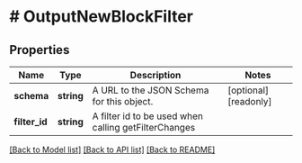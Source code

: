 # # OutputNewBlockFilter

## Properties

Name | Type | Description | Notes
------------ | ------------- | ------------- | -------------
**schema** | **string** | A URL to the JSON Schema for this object. | [optional] [readonly]
**filter_id** | **string** | A filter id to be used when calling getFilterChanges |

[[Back to Model list]](../../README.md#models) [[Back to API list]](../../README.md#endpoints) [[Back to README]](../../README.md)
